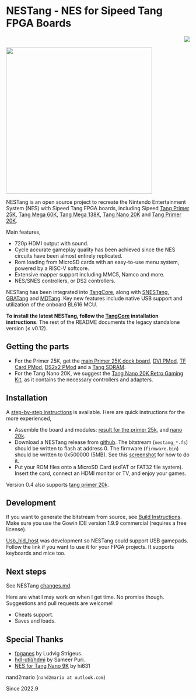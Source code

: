# NESTang - NES for Sipeed Tang FPGA Boards 

<p align="right">
  <a title="Releases" href="https://github.com/nand2mario/nestang/releases"><img src="https://img.shields.io/github/commits-since/nand2mario/nestang/latest.svg?longCache=true&style=flat-square&logo=git&logoColor=fff"></a>
</p>

<img src="doc/images/nestang0.8rc.jpg" width=400>

NESTang is an open source project to recreate the Nintendo Entertainment System (NES) with Sipeed Tang FPGA boards, including Sipeed [Tang Primer 25K](https://wiki.sipeed.com/hardware/en/tang/tang-primer-25k/primer-25k.html), [Tang Mega 60K](https://wiki.sipeed.com/hardware/en/tang/tang-mega-60k/mega-60k.html), [Tang Mega 138K](https://wiki.sipeed.com/hardware/en/tang/tang-mega-138k/mega-138k.html), [Tang Nano 20K](https://wiki.sipeed.com/hardware/en/tang/tang-nano-20k/nano-20k.html) and [Tang Primer 20K](https://wiki.sipeed.com/hardware/en/tang/tang-primer-20k/primer-20k.html).

Main features,

- 720p HDMI output with sound.
- Cycle accurate gameplay quality has been achieved since the NES circuits have been almost entirely replicated.
- Rom loading from MicroSD cards with an easy-to-use menu system, powered by a RISC-V softcore.
- Extensive mapper support including MMC5, Namco and more.
- NES/SNES controllers, or DS2 controllers.

NESTang has been integrated into [TangCore](https://github.com/nand2mario/tangcore), along with [SNESTang](https://github.com/nand2mario/snestang), [GBATang](https://github.com/nand2mario/gbatang) and [MDTang](https://github.com/nand2mario/mdtang). Key new features include native USB support and utilization of the onboard BL616 MCU.

**To install the latest NESTang, follow the [TangCore](https://github.com/nand2mario/tangcore) installation instructions**. The rest of the README documents the legacy standalone version (≤ v0.12).

## Getting the parts

* For the Primer 25K, get the [main Primer 25K dock board](https://wiki.sipeed.com/hardware/en/tang/tang-primer-25k/primer-25k.html), [DVI PMod](https://wiki.sipeed.com/hardware/en/tang/tang-PMOD/FPGA_PMOD.html#PMOD_DVI), [TF Card PMod](https://wiki.sipeed.com/hardware/en/tang/tang-PMOD/FPGA_PMOD.html#PMOD_TF-CARD), [DS2x2 PMod](https://wiki.sipeed.com/hardware/en/tang/tang-PMOD/FPGA_PMOD.html#PMOD_DS2x2) and a [Tang SDRAM](https://wiki.sipeed.com/hardware/en/tang/tang-PMOD/FPGA_PMOD.html#TANG-40P-MODULE).
* For the Tang Nano 20K, we suggest the [Tang Nano 20K Retro Gaming Kit](https://www.amazon.com/GW2AR-18-Computer-Debugger-Multiple-Emulator/dp/B0C5XLBQ6C), as it contains the necessary controllers and adapters.

## Installation

A [step-by-step instructions](https://github.com/nand2mario/snestang/blob/main/doc/installation.md) is available. Here are quick instructions for the more experienced,

* Assemble the board and modules: [result for the primer 25k](https://github.com/nand2mario/snestang/raw/main/doc/images/primer25k_setup.jpg), and [nano 20k](https://github.com/nand2mario/snestang/raw/main/doc/images/nano20k_setup.jpg).
* Download a NESTang release from [github](https://github.com/nand2mario/nestang/releases). The bitstream (`nestang_*.fs`) should be written to flash at address 0. The firmware (`firmware.bin`) should be written to 0x500000 (5MB). See this [screenshot](https://github.com/nand2mario/snestang/blob/main/doc/images/programmer_firmware.png) for how to do it.
* Put your ROM files onto a MicroSD Card (exFAT or FAT32 file system). Insert the card, connect an HDMI monitor or TV, and enjoy your games.

Version 0.4 also supports [tang primer 20k](doc/primer20k.md).

## Development

If you want to generate the bitstream from source, see [Build Instructions](https://nand2mario.github.io/nestang-doc/dev/build_bitstream/). Make sure you use the Gowin IDE version 1.9.9 commercial (requires a free license).

[Usb_hid_host](https://github.com/nand2mario/usb_hid_host) was development so NESTang could support USB gamepads. Follow the link if you want to use it for your FPGA projects. It supports keyboards and mice too.

## Next steps

See NESTang [changes.md](CHANGES.md).

Here are what I may work on when I get time. No promise though. Suggestions and pull requests are welcome!
* Cheats support.
* Saves and loads.

## Special Thanks

* [fpganes](https://github.com/strigeus/fpganes) by Ludvig Strigeus.
* [hdl-util/hdmi](https://github.com/hdl-util/hdmi) by Sameer Puri.
* [NES for Tang Nano 9K](https://github.com/hi631/tang-nano-9K) by hi631

nand2mario (`nand2mario at outlook.com`)

Since 2022.9
